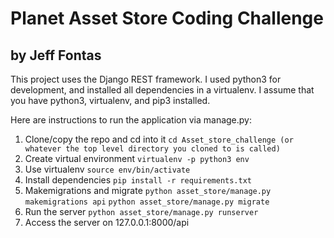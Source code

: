 # Planet Asset Store Coding Challenge

## by Jeff Fontas

This project uses the Django REST framework. I used python3 for development, and installed all dependencies in a virtualenv.  I assume that you have python3, virtualenv, and pip3 installed.

Here are instructions to run the application via manage.py:

1. Clone/copy the repo and cd into it
	`cd Asset_store_challenge (or whatever the top level directory you cloned to is called)`
2. Create virtual environment 
	`virtualenv -p python3 env`
3. Use virtualenv
	`source env/bin/activate`
4. Install dependencies
	`pip install -r requirements.txt`
5. Makemigrations and migrate
	`python asset_store/manage.py makemigrations api`
	`python asset_store/manage.py migrate`
6. Run the server
	`python asset_store/manage.py runserver`
7. Access the server on 127.0.0.1:8000/api 
